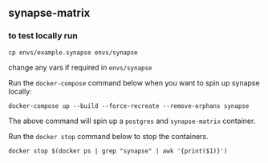 ## synapse-matrix

### to test locally run

```
cp envs/example.synapse envs/synapse
```
change any vars if required in `envs/synapse`




Run the `docker-compose` command below when you want to spin up synapse locally:
```
docker-compose up --build --force-recreate --remove-orphans synapse
```
The above command will spin up a `postgres` and `synapse-matrix` container.


Run the `docker stop` command below to stop the containers.
```
docker stop $(docker ps | grep "synapse" | awk '{print($1)}')
```